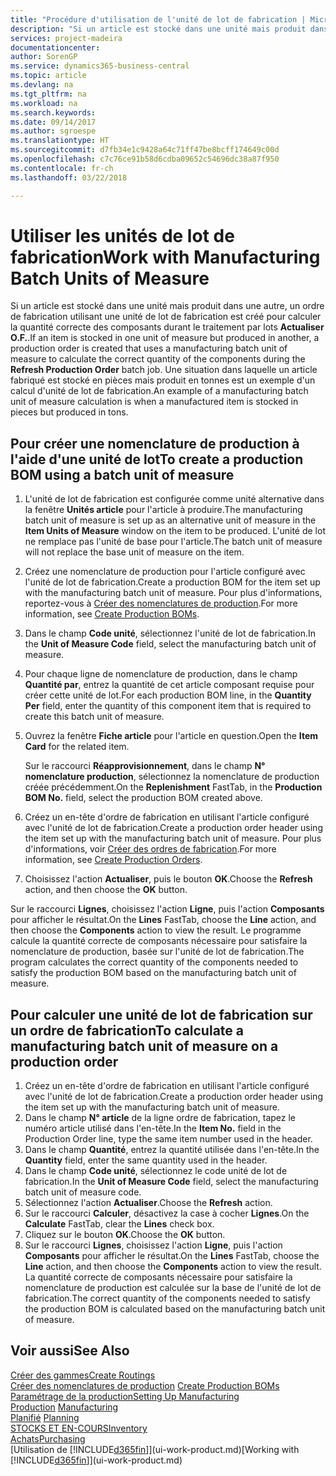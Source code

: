 ```yaml
---
title: "Procédure d'utilisation de l'unité de lot de fabrication | Microsoft Docs"
description: "Si un article est stocké dans une unité mais produit dans une autre, l'ordre de fabrication doit utiliser une unité de lot de fabrication pour calculer la quantité correcte des composants. Une situation dans laquelle un article fabriqué est stocké en pièces mais produit en tonnes est un exemple d'un calcul d'unité de lot de fabrication."
services: project-madeira
documentationcenter: 
author: SorenGP
ms.service: dynamics365-business-central
ms.topic: article
ms.devlang: na
ms.tgt_pltfrm: na
ms.workload: na
ms.search.keywords: 
ms.date: 09/14/2017
ms.author: sgroespe
ms.translationtype: HT
ms.sourcegitcommit: d7fb34e1c9428a64c71ff47be8bcff174649c00d
ms.openlocfilehash: c7c76ce91b58d6cdba09652c54696dc38a87f950
ms.contentlocale: fr-ch
ms.lasthandoff: 03/22/2018

---
```

# <a name="work-with-manufacturing-batch-units-of-measure"></a><span data-ttu-id="6c2d8-104">Utiliser les unités de lot de fabrication</span><span class="sxs-lookup"><span data-stu-id="6c2d8-104">Work with Manufacturing Batch Units of Measure</span></span>
<span data-ttu-id="6c2d8-105">Si un article est stocké dans une unité mais produit dans une autre, un ordre de fabrication utilisant une unité de lot de fabrication est créé pour calculer la quantité correcte des composants durant le traitement par lots **Actualiser O.F.**.</span><span class="sxs-lookup"><span data-stu-id="6c2d8-105">If an item is stocked in one unit of measure but produced in another, a production order is created that uses a manufacturing batch unit of measure to calculate the correct quantity of the components during the **Refresh Production Order** batch job.</span></span> <span data-ttu-id="6c2d8-106">Une situation dans laquelle un article fabriqué est stocké en pièces mais produit en tonnes est un exemple d'un calcul d'unité de lot de fabrication.</span><span class="sxs-lookup"><span data-stu-id="6c2d8-106">An example of a manufacturing batch unit of measure calculation is when a manufactured item is stocked in pieces but produced in tons.</span></span>  

## <a name="to-create-a-production-bom-using-a-batch-unit-of-measure"></a><span data-ttu-id="6c2d8-107">Pour créer une nomenclature de production à l'aide d'une unité de lot</span><span class="sxs-lookup"><span data-stu-id="6c2d8-107">To create a production BOM using a batch unit of measure</span></span>  
1.  <span data-ttu-id="6c2d8-108">L'unité de lot de fabrication est configurée comme unité alternative dans la fenêtre **Unités article** pour l'article à produire.</span><span class="sxs-lookup"><span data-stu-id="6c2d8-108">The manufacturing batch unit of measure is set up as an alternative unit of measure in the **Item Units of Measure** window on the item to be produced.</span></span> <span data-ttu-id="6c2d8-109">L'unité de lot ne remplace pas l'unité de base pour l'article.</span><span class="sxs-lookup"><span data-stu-id="6c2d8-109">The batch unit of measure will not replace the base unit of measure on the item.</span></span>  
2.  <span data-ttu-id="6c2d8-110">Créez une nomenclature de production pour l'article configuré avec l'unité de lot de fabrication.</span><span class="sxs-lookup"><span data-stu-id="6c2d8-110">Create a production BOM for the item set up with the manufacturing batch unit of measure.</span></span> <span data-ttu-id="6c2d8-111">Pour plus d'informations, reportez-vous à [Créer des nomenclatures de production](production-how-to-create-production-boms.md).</span><span class="sxs-lookup"><span data-stu-id="6c2d8-111">For more information, see [Create Production BOMs](production-how-to-create-production-boms.md).</span></span>  
3.  <span data-ttu-id="6c2d8-112">Dans le champ **Code unité**, sélectionnez l'unité de lot de fabrication.</span><span class="sxs-lookup"><span data-stu-id="6c2d8-112">In the **Unit of Measure Code** field, select the manufacturing batch unit of measure.</span></span>  
4.  <span data-ttu-id="6c2d8-113">Pour chaque ligne de nomenclature de production, dans le champ **Quantité par**, entrez la quantité de cet article composant requise pour créer cette unité de lot.</span><span class="sxs-lookup"><span data-stu-id="6c2d8-113">For each production BOM line, in the **Quantity Per** field, enter the quantity of this component item that is required to create this batch unit of measure.</span></span>  
5.  <span data-ttu-id="6c2d8-114">Ouvrez la fenêtre **Fiche article** pour l'article en question.</span><span class="sxs-lookup"><span data-stu-id="6c2d8-114">Open the **Item Card** for the related item.</span></span>  

    <span data-ttu-id="6c2d8-115">Sur le raccourci **Réapprovisionnement**, dans le champ **N° nomenclature production**, sélectionnez la nomenclature de production créée précédemment.</span><span class="sxs-lookup"><span data-stu-id="6c2d8-115">On the **Replenishment** FastTab, in the **Production BOM No.** field, select the production BOM created above.</span></span>  
6.  <span data-ttu-id="6c2d8-116">Créez un en-tête d'ordre de fabrication en utilisant l'article configuré avec l'unité de lot de fabrication.</span><span class="sxs-lookup"><span data-stu-id="6c2d8-116">Create a production order header using the item set up with the manufacturing batch unit of measure.</span></span> <span data-ttu-id="6c2d8-117">Pour plus d'informations, voir [Créer des ordres de fabrication](production-how-to-create-production-orders.md).</span><span class="sxs-lookup"><span data-stu-id="6c2d8-117">For more information, see [Create Production Orders](production-how-to-create-production-orders.md).</span></span>  
7.  <span data-ttu-id="6c2d8-118">Choisissez l'action **Actualiser**, puis le bouton **OK**.</span><span class="sxs-lookup"><span data-stu-id="6c2d8-118">Choose the **Refresh** action, and then choose  the **OK** button.</span></span>  

<span data-ttu-id="6c2d8-119">Sur le raccourci **Lignes**, choisissez l'action **Ligne**, puis l'action **Composants** pour afficher le résultat.</span><span class="sxs-lookup"><span data-stu-id="6c2d8-119">On the **Lines** FastTab, choose the **Line** action, and then choose the **Components** action to view the result.</span></span> <span data-ttu-id="6c2d8-120">Le programme calcule la quantité correcte de composants nécessaire pour satisfaire la nomenclature de production, basée sur l'unité de lot de fabrication.</span><span class="sxs-lookup"><span data-stu-id="6c2d8-120">The program calculates the correct quantity of the components needed to satisfy the production BOM based on the manufacturing batch unit of measure.</span></span>  

## <a name="to-calculate-a-manufacturing-batch-unit-of-measure-on-a-production-order"></a><span data-ttu-id="6c2d8-121">Pour calculer une unité de lot de fabrication sur un ordre de fabrication</span><span class="sxs-lookup"><span data-stu-id="6c2d8-121">To calculate a manufacturing batch unit of measure on a production order</span></span>  
1.  <span data-ttu-id="6c2d8-122">Créez un en-tête d'ordre de fabrication en utilisant l'article configuré avec l'unité de lot de fabrication.</span><span class="sxs-lookup"><span data-stu-id="6c2d8-122">Create a production order header using the item set up with the manufacturing batch unit of measure.</span></span>  
2.  <span data-ttu-id="6c2d8-123">Dans le champ **N° article** de la ligne ordre de fabrication, tapez le numéro article utilisé dans l'en-tête.</span><span class="sxs-lookup"><span data-stu-id="6c2d8-123">In the **Item No.** field in the Production Order line, type the same item number used in the header.</span></span>  
3.  <span data-ttu-id="6c2d8-124">Dans le champ **Quantité**, entrez la quantité utilisée dans l'en-tête.</span><span class="sxs-lookup"><span data-stu-id="6c2d8-124">In the **Quantity** field, enter the same quantity used in the header.</span></span>  
4.  <span data-ttu-id="6c2d8-125">Dans le champ **Code unité**, sélectionnez le code unité de lot de fabrication.</span><span class="sxs-lookup"><span data-stu-id="6c2d8-125">In the **Unit of Measure Code** field, select the manufacturing batch unit of measure code.</span></span>  
5.  <span data-ttu-id="6c2d8-126">Sélectionnez l'action **Actualiser**.</span><span class="sxs-lookup"><span data-stu-id="6c2d8-126">Choose the **Refresh** action.</span></span>
6.  <span data-ttu-id="6c2d8-127">Sur le raccourci **Calculer**, désactivez la case à cocher **Lignes**.</span><span class="sxs-lookup"><span data-stu-id="6c2d8-127">On the **Calculate** FastTab, clear the **Lines** check box.</span></span>  
7.  <span data-ttu-id="6c2d8-128">Cliquez sur le bouton **OK**.</span><span class="sxs-lookup"><span data-stu-id="6c2d8-128">Choose the **OK** button.</span></span>  
8.  <span data-ttu-id="6c2d8-129">Sur le raccourci **Lignes**, choisissez l'action **Ligne**, puis l'action **Composants** pour afficher le résultat.</span><span class="sxs-lookup"><span data-stu-id="6c2d8-129">On the **Lines** FastTab, choose the **Line** action, and then choose the **Components** action to view the result.</span></span> <span data-ttu-id="6c2d8-130">La quantité correcte de composants nécessaire pour satisfaire la nomenclature de production est calculée sur la base de l'unité de lot de fabrication.</span><span class="sxs-lookup"><span data-stu-id="6c2d8-130">The correct quantity of the components needed to satisfy the production BOM is calculated based on the manufacturing batch unit of measure.</span></span>  

## <a name="see-also"></a><span data-ttu-id="6c2d8-131">Voir aussi</span><span class="sxs-lookup"><span data-stu-id="6c2d8-131">See Also</span></span>  
[<span data-ttu-id="6c2d8-132">Créer des gammes</span><span class="sxs-lookup"><span data-stu-id="6c2d8-132">Create Routings</span></span>](production-how-to-create-routings.md)  
<span data-ttu-id="6c2d8-133">[Créer des nomenclatures de production](production-how-to-create-production-boms.md)   </span><span class="sxs-lookup"><span data-stu-id="6c2d8-133">[Create Production BOMs](production-how-to-create-production-boms.md)   </span></span>  
[<span data-ttu-id="6c2d8-134">Paramétrage de la production</span><span class="sxs-lookup"><span data-stu-id="6c2d8-134">Setting Up Manufacturing</span></span>](production-configure-production-processes.md)  
<span data-ttu-id="6c2d8-135">[Production](production-manage-manufacturing.md)  </span><span class="sxs-lookup"><span data-stu-id="6c2d8-135">[Manufacturing](production-manage-manufacturing.md)  </span></span>  
<span data-ttu-id="6c2d8-136">[Planifié](production-planning.md) </span><span class="sxs-lookup"><span data-stu-id="6c2d8-136">[Planning](production-planning.md) </span></span>  
[<span data-ttu-id="6c2d8-137">STOCKS ET EN-COURS</span><span class="sxs-lookup"><span data-stu-id="6c2d8-137">Inventory</span></span>](inventory-manage-inventory.md)  
[<span data-ttu-id="6c2d8-138">Achats</span><span class="sxs-lookup"><span data-stu-id="6c2d8-138">Purchasing</span></span>](purchasing-manage-purchasing.md)  
<span data-ttu-id="6c2d8-139">[Utilisation de [!INCLUDE[d365fin](includes/d365fin_md.md)]](ui-work-product.md)</span><span class="sxs-lookup"><span data-stu-id="6c2d8-139">[Working with [!INCLUDE[d365fin](includes/d365fin_md.md)]](ui-work-product.md)</span></span>  

